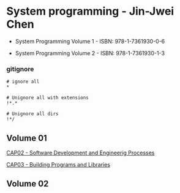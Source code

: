 # System programming - Jin-Jwei Chen


* System Programming Volume 1 - ISBN: 978-1-7361930-0-6

* System Programming Volume 2 - ISBN: 978-1-7361930-1-3


### gitignore

```
# ignore all
*

# Unignore all with extensions
!*.*

# Unignore all dirs
!*/
```

## Volume 01

[CAP02 - Software Development and Engineerig Processes](volume01/cap02_softwareDevelopment/readme.md)


[CAP03 - Building Programs and Libraries](volume01/cap03_buildingProgLib/readme.md)

## Volume 02